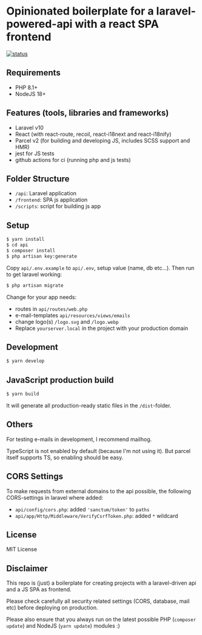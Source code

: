 # Opinionated boilerplate for a laravel-powered-api with a react SPA frontend

[![status](https://github.com/pstaender/laravel-api-react-frontend-boilerplate/actions/workflows/specs.yml/badge.svg)](https://github.com/pstaender/laravel-api-react-frontend-boilerplate/actions)

## Requirements

  * PHP 8.1+
  * NodeJS 18+

## Features (tools, libraries and frameworks)

  * Laravel v10
  * React (with react-route, recoil, react-i18next and react-i18nify)
  * Parcel v2 (for building and developing JS, includes SCSS support and HMR)
  * jest for JS tests
  * github actions for ci (running php and js tests)

## Folder Structure

  * `/api`: Laravel application
  * `/frontend`: SPA js application
  * `/scripts`: script for building js app

## Setup

```sh
$ yarn install
$ cd api
$ composer install
$ php artisan key:generate
```

Copy `api/.env.example` to `api/.env`, setup value (name, db etc…). Then run to get laravel working:

```sh
$ php artisan migrate
```

Change for your app needs:

  * routes in `api/routes/web.php`
  * e-mail-templates `api/resources/views/emails`
  * change logo(s) `/logo.svg` and `/logo.webp`
  * Replace `yourserver.local` in the project with your production domain

## Development

```sh
$ yarn develop
```

## JavaScript production build

```sh
$ yarn build
```

It will generate all production-ready static files in the `/dist`-folder.

## Others

For testing e-mails in development, I recommend mailhog.

TypeScript is not enabled by default (because I'm not using it). But parcel itself supports TS, so enabling should be easy.

## CORS Settings

To make requests from external domains to the api possible, the following CORS-settings in laravel where added:

  * `api/config/cors.php`: added `'sanctum/token'` to `paths`
  * `api/app/Http/Middleware/VerifyCsrfToken.php`: added `*` wildcard
## License

MIT License

## Disclaimer

This repo is (just) a boilerplate for creating projects with a laravel-driven api and a JS SPA as frontend.

Please check carefully all security related settings (CORS, database, mail etc) before deploying on production.

Please also ensure that you always run on the latest possible PHP (`composer update`) and NodeJS (`yarn update`) modules :) 


